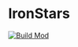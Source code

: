 # IronStars
[![Build Mod](https://github.com/iron-stars/IronStars/actions/workflows/build-mod.yml/badge.svg)](https://github.com/iron-stars/IronStars/actions/workflows/build-mod.yml)
